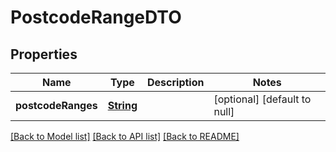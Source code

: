 # PostcodeRangeDTO
## Properties

Name | Type | Description | Notes
------------ | ------------- | ------------- | -------------
**postcodeRanges** | [**String**](string.md) |  | [optional] [default to null]

[[Back to Model list]](../README.md#documentation-for-models) [[Back to API list]](../README.md#documentation-for-api-endpoints) [[Back to README]](../README.md)

